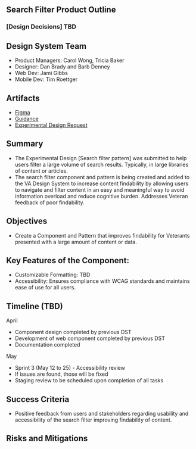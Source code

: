 ## Search Filter Product Outline 

### [Design Decisions] TBD


## Design System Team
- Product Managers: Carol Wong, Tricia Baker
- Designer: Dan Brady and Barb Denney
- Web Dev: Jami Gibbs
- Mobile Dev: Tim Roettger
  
## Artifacts
- [Figma](https://www.figma.com/design/afurtw4iqQe6y4gXfNfkkk/VADS-Component-Library)
- [Guidance](https://design.va.gov/templates/search-results)
- [Experimental Design Request](https://github.com/department-of-veterans-affairs/vets-design-system-documentation/issues/3423)

## Summary
- The Experimental Design [Search filter pattern] was submitted to help users filter a large volume of search results. Typically, in large libraries of content or articles.
- The search filter component and pattern is being created and added to the VA Design System to increase content findability by allowing users to navigate and filter content in an easy and meaningful way to avoid information overload and reduce cognitive burden. Addresses Veteran feedback of poor findability.
  
## Objectives
- Create a Component and Pattern that improves findability for Veterants presented with a large amount of content or data.


## Key Features of the Component:
- Customizable Formatting: TBD
- Accessibility: Ensures compliance with WCAG standards and maintains ease of use for all users.


## Timeline (TBD)
April 
- Component design completed by previous DST
- Development of web component completed by previous DST
- Documentation completed 

May
- Sprint 3 (May 12 to 25) - Accessibility review
- If issues are found, those will be fixed
- Staging review to be scheduled upon completion of all tasks


## Success Criteria
- Positive feedback from users and stakeholders regarding usability and accessibility of the search filter improving findability of content.

## Risks and Mitigations



